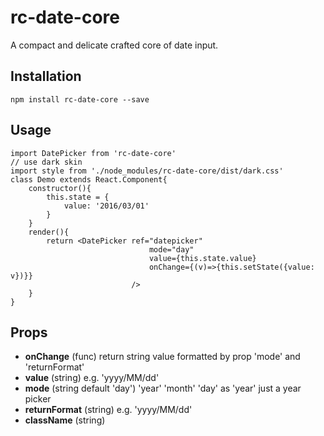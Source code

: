 # rc-date-core
A compact and delicate crafted core of date input.

## Installation
``` shell
npm install rc-date-core --save
```

## Usage
```es6
import DatePicker from 'rc-date-core'
// use dark skin
import style from './node_modules/rc-date-core/dist/dark.css'
class Demo extends React.Component{
    constructor(){
        this.state = {
            value: '2016/03/01'
        }
    }
    render(){
        return <DatePicker ref="datepicker"
                               mode="day"
                               value={this.state.value}
                               onChange={(v)=>{this.setState({value: v})}}
                           />
    }
}
```

## Props
- **onChange** (func) return string value formatted by prop 'mode' and 'returnFormat'
- **value** (string) e.g. 'yyyy/MM/dd'
- **mode** (string default 'day') 'year' 'month' 'day' as 'year' just a year picker
- **returnFormat** (string) e.g. 'yyyy/MM/dd' 
- **className** (string)

